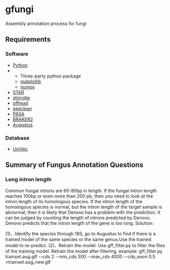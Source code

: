 # gfungi
Assembly annotation process for fungi
## Requirements
### Software
* [Python](https://www.python.org/)
* * Three-party python package
  * [matplotlib](https://matplotlib.org/)
  * [numpy](https://numpy.org/doc/stable/index.html)
* [STAR](https://github.com/alexdobin/STAR)
* [stringtie](https://ccb.jhu.edu/software/stringtie/)
* [gffread](https://github.com/gpertea/gffread)
* [seqclean](https://sourceforge.net/projects/seqclean/files/)
* [PASA](https://github.com/PASApipeline/PASApipeline/)
* [BRAKER2](https://github.com/Gaius-Augustus/BRAKER)
* [Augustus](https://github.com/Gaius-Augustus/Augustus)
### Database
* [UniVec](https://ftp.ncbi.nih.gov/pub/UniVec/)



## Summary of Fungus Annotation Questions
### Long intron length

Common fungal introns are 60-80bp in length. If the fungal intron length reaches 100bp or even more than 200 pb, then you need to look at the intron length of its homologous species. If the intron length of the homologous species is normal, but the intron length of the target sample is abnormal, then it is likely that Denovo has a problem with the prediction. It can be judged by counting the length of introns predicted by Denovo.
Denovo predicts that the intron length of the gene is too long. Solution:

(1)、Identify the species through 18S, go to Augustus to find if there is a trained model of the same species or the same genus.Use the trained model to re-predict.
(2)、Retrain the model. Use gff_filter.py to filter the files of the training model. Retrain the model after filtering.
example:
gff_filter.py trainset.aug.gtf --cds 2 --min_cds 500 --max_cds 4000 --cds_exon 0.5  >trainset.aug_new.gtf
